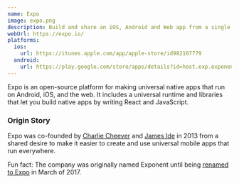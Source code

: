 ```yaml
---
name: Expo
image: expo.png
description: Build and share an iOS, Android and Web app from a single codebase.
webUrl: https://expo.io/
platforms:
  ios:
    url: https://itunes.apple.com/app/apple-store/id982107779
  android:
    url: https://play.google.com/store/apps/details?id=host.exp.exponent&referrer=www
---
```


Expo is an open-source platform for making universal native apps that run on Android, iOS, and the web. It includes a universal runtime and libraries that let you build native apps by writing React and JavaScript.

### Origin Story

Expo was co-founded by [Charlie Cheever](http://ccheever.com/) and [James Ide](https://jameside.com/) in 2013 from a shared desire to make it easier to create and use universal mobile apps that run everywhere.

Fun fact: The company was originally named Exponent until being [renamed to Expo](https://blog.expo.io/exponent-expo-b172fb6725a7) in March of 2017.

